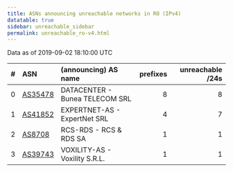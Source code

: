 ```yaml
---
title: ASNs announcing unreachable networks in RO (IPv4)
datatable: true
sidebar: unreachable_sidebar
permalink: unreachable_ro-v4.html
---
```


Data as of 2019-09-02 18:10:00 UTC


<div class="datatable-begin"></div>

|   # | ASN                                    | (announcing) AS name           |   prefixes |   unreachable /24s |
|----:|:---------------------------------------|:-------------------------------|-----------:|-------------------:|
|   0 | [AS35478](unreachable_AS35478-v4.html) | DATACENTER - Bunea TELECOM SRL |          8 |                  8 |
|   1 | [AS41852](unreachable_AS41852-v4.html) | EXPERTNET-AS - ExpertNet SRL   |          4 |                  7 |
|   2 | [AS8708](unreachable_AS8708-v4.html)   | RCS-RDS - RCS &amp; RDS SA     |          1 |                  1 |
|   3 | [AS39743](unreachable_AS39743-v4.html) | VOXILITY-AS - Voxility S.R.L.  |          1 |                  1 |

<div class="datatable-end"></div>